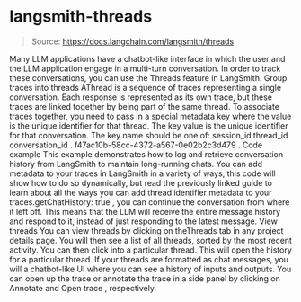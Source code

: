 # langsmith-threads

> Source: https://docs.langchain.com/langsmith/threads

Many LLM applications have a chatbot-like interface in which the user and the LLM application engage in a multi-turn conversation. In order to track these conversations, you can use the
Threads
feature in LangSmith.
Group traces into threads
AThread
is a sequence of traces representing a single conversation. Each response is represented as its own trace, but these traces are linked together by being part of the same thread.
To associate traces together, you need to pass in a special metadata
key where the value is the unique identifier for that thread.
The key value is the unique identifier for that conversation.
The key name should be one of:
session_id
thread_id
conversation_id
.
f47ac10b-58cc-4372-a567-0e02b2c3d479
.
Code example
This example demonstrates how to log and retrieve conversation history from LangSmith to maintain long-running chats. You can add metadata to your traces in LangSmith in a variety of ways, this code will show how to do so dynamically, but read the previously linked guide to learn about all the ways you can add thread identifier metadata to your traces.getChatHistory: true
,
you can continue the conversation from where it left off. This means that the LLM will receive the entire message history and respond to it,
instead of just responding to the latest message.
View threads
You can view threads by clicking on theThreads
tab in any project details page. You will then see a list of all threads, sorted by the most recent activity.
You can then click into a particular thread. This will open the history for a particular thread. If your threads are formatted as chat messages, you will a chatbot-like UI where you can see a history of inputs and outputs.
You can open up the trace or annotate the trace in a side panel by clicking on Annotate
and Open trace
, respectively.